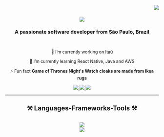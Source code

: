 <img align="right" src="https://visitor-badge.laobi.icu/badge?page_id=nicolasMavroucakis.nicolasMavroucakis" />

<h1 align="center">
    <img src="https://readme-typing-svg.herokuapp.com/?font=Righteous&size=35&center=true&vCenter=true&width=500&height=70&duration=4000&lines=Hi+There!+👋;+I'm+Nicolas+Mavroucakis!;" />
</h1>

<h3 align="center">A passionate software developer from São Paulo, Brazil</h3>

<br/>

<div align="center">
 
 🔭 I’m currently working on Itaú
 
 🌱 I’m currently learning React Native, Java and AWS

⚡ Fun fact **Game of Thrones Night's Watch cloaks are made from Ikea rugs**

 </div>
 
<div align="center"> 
  <a href="nicolas.mavroucakis@gmail.com">
    <img src="https://img.shields.io/badge/Gmail-333333?style=for-the-badge&logo=gmail&logoColor=red" />
  </a>
  <a href="https://www.linkedin.com/in/nicolas-mavroucakis/">
    <img src="https://img.shields.io/badge/LinkedIn-0077B5?style=for-the-badge&logo=linkedin&logoColor=white" target="_blank" />
  </a>
  <a href="https://mavrodev.com">
     <img src="https://img.shields.io/badge/Portfolio-FF5722?style=for-the-badge&logo=todoist&logoColor=white" target="_blank" /> <!-- sqlite, safari, google-chrome are other good icon options -->
  </a>
</div>

 <hr/>
 
<h2 align="center">⚒️ Languages-Frameworks-Tools ⚒️</h2>
<br/>
<div align="center">
    <img src="https://skillicons.dev/icons?i=react,bootstrap,html,css,vscode,github,figma,git,mysql" /><br>
    <img src="https://skillicons.dev/icons?i=nodejs,python,javascript,typescript,express,firebase,mongodb,java,nextjs" /><br>
</div>

<br/>

